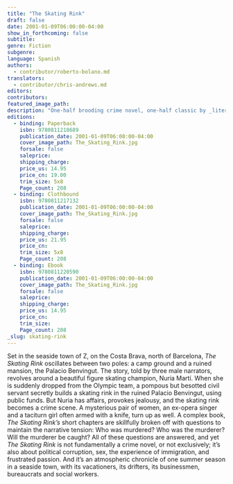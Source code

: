 ```yaml
---
title: "The Skating Rink"
draft: false
date: 2001-01-09T06:00:00-04:00
show_in_forthcoming: false
subtitle:
genre: Fiction
subgenre:
language: Spanish
authors:
  - contributor/roberto-bolano.md
translators:
  - contributor/chris-andrews.md
editors:
contributors:
featured_image_path:
description: "One-half brooding crime novel, one-half classic by _literature's new patron saint_ (Sam Anderson, _New York Magazine_) "
editions:
  - binding: Paperback
    isbn: 9780811218689
    publication_date: 2001-01-09T06:00:00-04:00
    cover_image_path: The_Skating_Rink.jpg
    forsale: false
    saleprice:
    shipping_charge:
    price_us: 14.95
    price_cn: 19.00
    trim_size: 5x8
    Page_count: 208
  - binding: Clothbound
    isbn: 9780811217132
    publication_date: 2001-01-09T06:00:00-04:00
    cover_image_path: The_Skating_Rink.jpg
    forsale: false
    saleprice:
    shipping_charge:
    price_us: 21.95
    price_cn:
    trim_size: 5x8
    Page_count: 208
  - binding: Ebook
    isbn: 9780811220590
    publication_date: 2001-01-09T06:00:00-04:00
    cover_image_path: The_Skating_Rink.jpg
    forsale: false
    saleprice:
    shipping_charge:
    price_us: 14.95
    price_cn:
    trim_size:
    Page_count: 208
_slug: skating-rink
---
```


Set in the seaside town of Z, on the Costa Brava, north of Barcelona, _The Skating Rink_ oscillates between two poles: a camp ground and a ruined mansion, the Palacio Benvingut. The story, told by three male narrators, revolves around a beautiful figure skating champion, Nuria Martí. When she is suddenly dropped from the Olympic team, a pompous but besotted civil servant secretly builds a skating rink in the ruined Palacio Benvingut, using public funds. But Nuria has affairs, provokes jealousy, and the skating rink becomes a crime scene. A mysterious pair of women, an ex-opera singer and a taciturn girl often armed with a knife, turn up as well. A complex book, _The Skating Rink’s_ short chapters are skillfully broken off with questions to maintain the narrative tension: Who was murdered? Who was the murderer? Will the murderer be caught? All of these questions are answered, and yet _The Skating Rink_ is not fundamentally a crime novel, or not exclusively; it’s also about political corruption, sex, the experience of immigration, and frustrated passion. And it’s an atmospheric chronicle of one summer season in a seaside town, with its vacationers, its drifters, its businessmen, bureaucrats and social workers.

